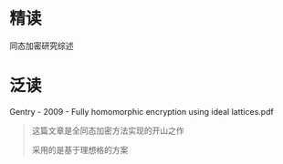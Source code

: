 # 精读
同态加密研究综述
# 泛读
Gentry - 2009 - Fully homomorphic encryption using ideal lattices.pdf
>这篇文章是全同态加密方法实现的开山之作</p>采用的是基于理想格的方案
